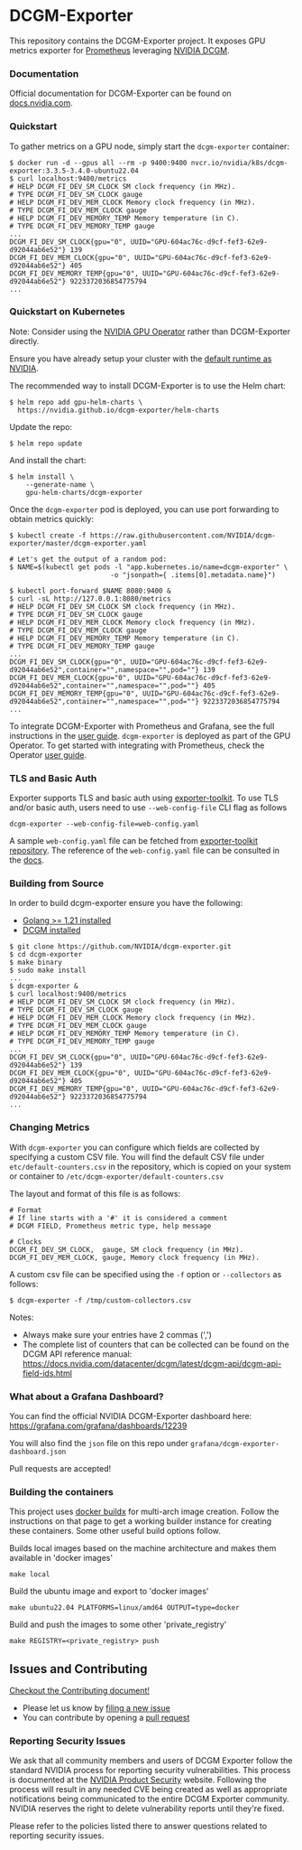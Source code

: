 # DCGM-Exporter

This repository contains the DCGM-Exporter project. It exposes GPU metrics exporter for [Prometheus](https://prometheus.io/) leveraging [NVIDIA DCGM](https://developer.nvidia.com/dcgm).

### Documentation

Official documentation for DCGM-Exporter can be found on [docs.nvidia.com](https://docs.nvidia.com/datacenter/cloud-native/gpu-telemetry/dcgm-exporter.html).

### Quickstart

To gather metrics on a GPU node, simply start the `dcgm-exporter` container:
```
$ docker run -d --gpus all --rm -p 9400:9400 nvcr.io/nvidia/k8s/dcgm-exporter:3.3.5-3.4.0-ubuntu22.04
$ curl localhost:9400/metrics
# HELP DCGM_FI_DEV_SM_CLOCK SM clock frequency (in MHz).
# TYPE DCGM_FI_DEV_SM_CLOCK gauge
# HELP DCGM_FI_DEV_MEM_CLOCK Memory clock frequency (in MHz).
# TYPE DCGM_FI_DEV_MEM_CLOCK gauge
# HELP DCGM_FI_DEV_MEMORY_TEMP Memory temperature (in C).
# TYPE DCGM_FI_DEV_MEMORY_TEMP gauge
...
DCGM_FI_DEV_SM_CLOCK{gpu="0", UUID="GPU-604ac76c-d9cf-fef3-62e9-d92044ab6e52"} 139
DCGM_FI_DEV_MEM_CLOCK{gpu="0", UUID="GPU-604ac76c-d9cf-fef3-62e9-d92044ab6e52"} 405
DCGM_FI_DEV_MEMORY_TEMP{gpu="0", UUID="GPU-604ac76c-d9cf-fef3-62e9-d92044ab6e52"} 9223372036854775794
...
```

### Quickstart on Kubernetes

Note: Consider using the [NVIDIA GPU Operator](https://github.com/NVIDIA/gpu-operator) rather than DCGM-Exporter directly.

Ensure you have already setup your cluster with the [default runtime as NVIDIA](https://github.com/NVIDIA/nvidia-container-runtime#docker-engine-setup).

The recommended way to install DCGM-Exporter is to use the Helm chart:
```
$ helm repo add gpu-helm-charts \
  https://nvidia.github.io/dcgm-exporter/helm-charts
```
Update the repo:
```
$ helm repo update
```
And install the chart:
```
$ helm install \
    --generate-name \
    gpu-helm-charts/dcgm-exporter
```

Once the `dcgm-exporter` pod is deployed, you can use port forwarding to obtain metrics quickly:


```
$ kubectl create -f https://raw.githubusercontent.com/NVIDIA/dcgm-exporter/master/dcgm-exporter.yaml

# Let's get the output of a random pod:
$ NAME=$(kubectl get pods -l "app.kubernetes.io/name=dcgm-exporter" \
                         -o "jsonpath={ .items[0].metadata.name}")

$ kubectl port-forward $NAME 8080:9400 &
$ curl -sL http://127.0.0.1:8080/metrics
# HELP DCGM_FI_DEV_SM_CLOCK SM clock frequency (in MHz).
# TYPE DCGM_FI_DEV_SM_CLOCK gauge
# HELP DCGM_FI_DEV_MEM_CLOCK Memory clock frequency (in MHz).
# TYPE DCGM_FI_DEV_MEM_CLOCK gauge
# HELP DCGM_FI_DEV_MEMORY_TEMP Memory temperature (in C).
# TYPE DCGM_FI_DEV_MEMORY_TEMP gauge
...
DCGM_FI_DEV_SM_CLOCK{gpu="0", UUID="GPU-604ac76c-d9cf-fef3-62e9-d92044ab6e52",container="",namespace="",pod=""} 139
DCGM_FI_DEV_MEM_CLOCK{gpu="0", UUID="GPU-604ac76c-d9cf-fef3-62e9-d92044ab6e52",container="",namespace="",pod=""} 405
DCGM_FI_DEV_MEMORY_TEMP{gpu="0", UUID="GPU-604ac76c-d9cf-fef3-62e9-d92044ab6e52",container="",namespace="",pod=""} 9223372036854775794
...

```
To integrate DCGM-Exporter with Prometheus and Grafana, see the full instructions in the [user guide](https://docs.nvidia.com/datacenter/cloud-native/gpu-telemetry/latest/).
`dcgm-exporter` is deployed as part of the GPU Operator. To get started with integrating with Prometheus, check the Operator [user guide](https://docs.nvidia.com/datacenter/cloud-native/gpu-operator/getting-started.html#gpu-telemetry).

### TLS and Basic Auth

Exporter supports TLS and basic auth using [exporter-toolkit](https://github.com/prometheus/exporter-toolkit). To use TLS and/or basic auth, users need to use `--web-config-file` CLI flag as follows

```
dcgm-exporter --web-config-file=web-config.yaml
```

A sample `web-config.yaml` file can be fetched from [exporter-toolkit repository](https://github.com/prometheus/exporter-toolkit/blob/master/docs/web-config.yml). The reference of the `web-config.yaml` file can be consulted in the [docs](https://github.com/prometheus/exporter-toolkit/blob/master/docs/web-configuration.md).

### Building from Source

In order to build dcgm-exporter ensure you have the following:
- [Golang >= 1.21 installed](https://golang.org/)
- [DCGM installed](https://developer.nvidia.com/dcgm)

```
$ git clone https://github.com/NVIDIA/dcgm-exporter.git
$ cd dcgm-exporter
$ make binary
$ sudo make install
...
$ dcgm-exporter &
$ curl localhost:9400/metrics
# HELP DCGM_FI_DEV_SM_CLOCK SM clock frequency (in MHz).
# TYPE DCGM_FI_DEV_SM_CLOCK gauge
# HELP DCGM_FI_DEV_MEM_CLOCK Memory clock frequency (in MHz).
# TYPE DCGM_FI_DEV_MEM_CLOCK gauge
# HELP DCGM_FI_DEV_MEMORY_TEMP Memory temperature (in C).
# TYPE DCGM_FI_DEV_MEMORY_TEMP gauge
...
DCGM_FI_DEV_SM_CLOCK{gpu="0", UUID="GPU-604ac76c-d9cf-fef3-62e9-d92044ab6e52"} 139
DCGM_FI_DEV_MEM_CLOCK{gpu="0", UUID="GPU-604ac76c-d9cf-fef3-62e9-d92044ab6e52"} 405
DCGM_FI_DEV_MEMORY_TEMP{gpu="0", UUID="GPU-604ac76c-d9cf-fef3-62e9-d92044ab6e52"} 9223372036854775794
...
```

### Changing Metrics

With `dcgm-exporter` you can configure which fields are collected by specifying a custom CSV file.
You will find the default CSV file under `etc/default-counters.csv` in the repository, which is copied on your system or container to `/etc/dcgm-exporter/default-counters.csv`

The layout and format of this file is as follows:
```
# Format
# If line starts with a '#' it is considered a comment
# DCGM FIELD, Prometheus metric type, help message

# Clocks
DCGM_FI_DEV_SM_CLOCK,  gauge, SM clock frequency (in MHz).
DCGM_FI_DEV_MEM_CLOCK, gauge, Memory clock frequency (in MHz).
```

A custom csv file can be specified using the `-f` option or `--collectors` as follows:
```
$ dcgm-exporter -f /tmp/custom-collectors.csv
```

Notes:
- Always make sure your entries have 2 commas (',')
- The complete list of counters that can be collected can be found on the DCGM API reference manual: https://docs.nvidia.com/datacenter/dcgm/latest/dcgm-api/dcgm-api-field-ids.html

### What about a Grafana Dashboard?

You can find the official NVIDIA DCGM-Exporter dashboard here: https://grafana.com/grafana/dashboards/12239

You will also find the `json` file on this repo under `grafana/dcgm-exporter-dashboard.json`

Pull requests are accepted!


### Building the containers

This project uses [docker buildx](https://docs.docker.com/buildx/working-with-buildx/) for multi-arch image creation. Follow the instructions on that page to get a working builder instance for creating these containers. Some other useful build options follow.

Builds local images based on the machine architecture and makes them available in 'docker images'
```
make local
```

Build the ubuntu image and export to 'docker images'
```
make ubuntu22.04 PLATFORMS=linux/amd64 OUTPUT=type=docker
```

Build and push the images to some other 'private_registry'
```
make REGISTRY=<private_registry> push
```

## Issues and Contributing

[Checkout the Contributing document!](CONTRIBUTING.md)

* Please let us know by [filing a new issue](https://github.com/NVIDIA/dcgm-exporter/issues/new)
* You can contribute by opening a [pull request](https://github.com/NVIDIA/dcgm-exporter)

### Reporting Security Issues

We ask that all community members and users of DCGM Exporter follow the standard NVIDIA process for reporting security vulnerabilities. This process is documented at the [NVIDIA Product Security](https://www.nvidia.com/en-us/security/) website.
Following the process will result in any needed CVE being created as well as appropriate notifications being communicated
to the entire DCGM Exporter community. NVIDIA reserves the right to delete vulnerability reports until they're fixed.

Please refer to the policies listed there to answer questions related to reporting security issues.
